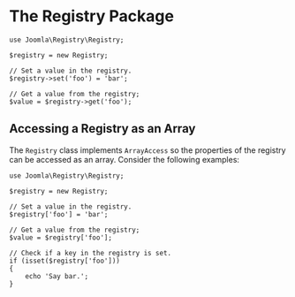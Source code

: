 # The Registry Package

```
use Joomla\Registry\Registry;

$registry = new Registry;

// Set a value in the registry.
$registry->set('foo') = 'bar';

// Get a value from the registry;
$value = $registry->get('foo');

```

## Accessing a Registry as an Array

The `Registry` class implements `ArrayAccess` so the properties of the registry can be accessed as an array. Consider the following examples:

```
use Joomla\Registry\Registry;

$registry = new Registry;

// Set a value in the registry.
$registry['foo'] = 'bar';

// Get a value from the registry;
$value = $registry['foo'];

// Check if a key in the registry is set.
if (isset($registry['foo']))
{
	echo 'Say bar.';
}
```
